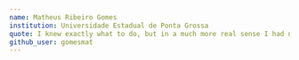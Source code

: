 ```yaml
---
name: Matheus Ribeiro Gomes
institution: Universidade Estadual de Ponta Grossa
quote: I knew exactly what to do, but in a much more real sense I had no idea what to do.
github_user: gomesmat
---
```

